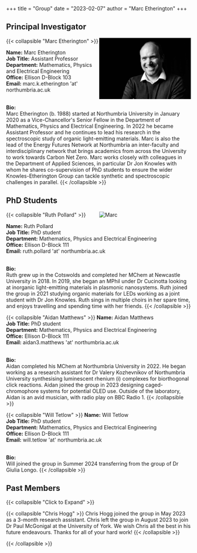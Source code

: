 +++
title = "Group"
date = "2023-02-07"
author = "Marc Etherington"
+++

## Principal Investigator

{{< collapsible "Marc Etherington" >}}
<img src="https://github.com/marc-k-etherington/marc-k-etherington.github.io/blob/main/content/images/group/TOT_Marc.jpg?raw=true" alt="Marc" width="250" height="auto" style="float:right">

<b>Name:</b> Marc Etherington
<br>
<b>Job Title:</b> Assistant Professor
<br>
<b>Department:</b> Mathematics, Physics and Electrical Engineering
<br>
<b>Office:</b> Ellison D-Block 103
<br>
<b>Email:</b> marc.k.etherington 'at' northumbria.ac.uk
<br>
<br>

<b>Bio:</b>
<br>
Marc Etherington (b. 1988) started at Northumbria University in January 2020 as a Vice-Chancellor's Senior Fellow in the Department of Mathematics, Physics and Electrical Engineering. In 2022 he became Assistant Professor and he continues to lead his research in the spectroscopic study of organic light-emitting materials. Marc is also the lead of the Energy Futures Network at Northumbria an inter-faculty and interdisciplinary network that brings academics from across the University to work towards Carbon Net Zero. Marc works closely with colleagues in the Department of Applied Sciences, in particular Dr Jon Knowles with whom he shares co-supervision of PhD students to ensure the wider Knowles-Etherington Group can tackle synthetic and spectroscopic challenges in parallel. 
{{< /collapsible >}}



## PhD Students


{{< collapsible "Ruth Pollard" >}}
<img src="https://github.com/marc-k-etherington/marc-k-etherington.github.io/blob/main/content/images/group/Ruth_Profile.jpg?raw=true" alt="Marc" width="250" height="auto" style="float:right">


<b>Name:</b> Ruth Pollard
<br>
<b>Job Title:</b> PhD student
<br>
<b>Department:</b> Mathematics, Physics and Electrical Engineering
<br>
<b>Office:</b> Ellison D-Block 111
<br>
<b>Email:</b> ruth.pollard 'at' northumbria.ac.uk
<br>
<br>

<b>Bio:</b>
<br>
Ruth grew up in the Cotswolds and completed her MChem at Newcastle University in 2018. In 2019, she began an MPhil under Dr Cucinotta looking at inorganic light-emitting materials in plasmonic nanosystems. Ruth joined the group in 2021 studying organic materials for LEDs working as a joint student with Dr Jon Knowles. Ruth sings in multiple choirs in her spare time, and enjoys travelling and spending time with her friends. 
{{< /collapsible >}}



{{< collapsible "Aidan Matthews" >}}
<b>Name:</b> Aidan Matthews
<br>
<b>Job Title:</b> PhD student
<br>
<b>Department:</b> Mathematics, Physics and Electrical Engineering
<br>
<b>Office:</b> Ellison D-Block 111
<br>
<b>Email:</b> aidan3.matthews 'at' northumbria.ac.uk
<br>
<br>

<b>Bio:</b>
<br>
Aidan completed his MChem at Northumbria University in 2022. He began working as a research assistant for Dr Valery Kozhevnikov of Northumbria University synthesising luminescent rhenium (i) complexes for biorthogonal click reactions. Aidan joined the group in 2023 designing caged-chromophore systems for potential OLED use. Outside of the laboratory, Aidan is an avid musician, with radio play on BBC Radio 1.
{{< /collapsible >}}

{{< collapsible "Will Tetlow" >}}
<b>Name:</b> Will Tetlow
<br>
<b>Job Title:</b> PhD student
<br>
<b>Department:</b> Mathematics, Physics and Electrical Engineering
<br>
<b>Office:</b> Ellison D-Block 111
<br>
<b>Email:</b> will.tetlow 'at' northumbria.ac.uk
<br>
<br>

<b>Bio:</b>
<br>
Will joined the group in Summer 2024 transferring from the group of Dr Giulia Longo.
{{< /collapsible >}}

## Past Members


{{< collapsible "Click to Expand" >}}


{{< collapsible "Chris Hogg" >}}
Chris Hogg joined the group in May 2023 as a 3-month research assistant. Chris left the group in August 2023 to join Dr Paul McGonigal at the University of York. We wish Chris all the best in his future endeavours. Thanks for all of your hard work!
{{< /collapsible >}}



{{< /collapsible >}}
